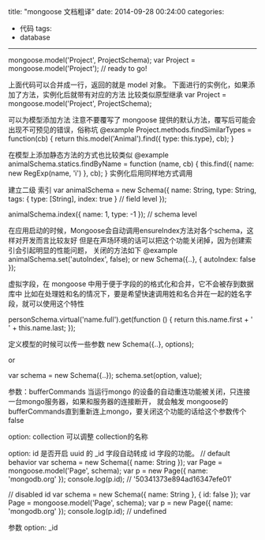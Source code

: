 title: "mongoose 文档粗译"
date: 2014-09-28 00:24:00
categories:
- 代码
tags:
- database
---

mongoose.model('Project', ProjectSchema);
var Project = mongoose.model('Project');
// ready to go!

上面代码可以合并成一行，返回的就是 model 对象。
下面进行的实例化，如果添加了方法，实例化后就带有对应的方法
比较类似原型继承
var Project = mongoose.model('Project', ProjectSchema);

可以为模型添加方法
注意不要覆写了 mongoose 提供的默认方法，覆写后可能会出现不可预见的错误，俗称坑
@example
Project.methods.findSimilarTypes = function(cb) {
     return this.model('Animal').find({ type: this.type}, cb);
}

在模型上添加静态方法的方式也比较类似
@example
animalSchema.statics.findByName = function (name, cb) {
     this.find({ name: new RegExp(name, 'i') }, cb);
}
实例化后用同样地方式调用

建立二级 索引
var animalSchema = new Schema({
    name: String,
    type: String,
    tags: { type: [String], index: true } // field level
});

animalSchema.index({ name: 1, type: -1 }); // schema level

在应用启动的时候，Mongoose会自动调用ensureIndex方法对各个schema，这样对开发而言比较友好
但是在声场环境的话可以把这个功能关闭掉，因为创建索引会引起明显的性能问题，
关闭的方法如下
@example
animalSchema.set('autoIndex', false);
or
new Schema({..}, { autoIndex: false });

虚拟字段，在 mongoose 中用于便于字段的的格式化和合并，它不会被存到数据库中
比如在处理姓和名的情况下，要是希望快速调用姓和名合并在一起的姓名字段，就可以使用这个特性

personSchema.virtual('name.full').get(function () {
    return this.name.first + ' ' + this.name.last;
});


定义模型的时候可以传一些参数
new Schema({..}, options);

or

var schema = new Schema({..});
schema.set(option, value);

参数：bufferCommands
当运行mongo 的设备的自动重连功能被关闭，只连接一台mongo服务器，如果和服务器的连接断开，
就会触发 mongoose的bufferCommands直到重新连上mongo，要关闭这个功能的话给这个参数传个 false

option: collection
可以调整 collection的名称

option: id 是否开启 uuid 的 _id 字段自动转成 id 字段的功能。
// default behavior
var schema = new Schema({ name: String });
var Page = mongoose.model('Page', schema);
var p = new Page({ name: 'mongodb.org' });
console.log(p.id); // '50341373e894ad16347efe01'

// disabled id
var schema = new Schema({ name: String }, { id: false });
var Page = mongoose.model('Page', schema);
var p = new Page({ name: 'mongodb.org' });
console.log(p.id); // undefined

参数 option: _id
